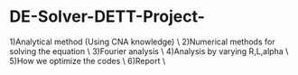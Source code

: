 # DE-Solver-DETT-Project-
1)Analytical method (Using CNA knowledge) \\
2)Numerical methods for solving the equation \\
3)Fourier analysis \\
4)Analysis by varying R,L,alpha \\
5)How we optimize the codes \\
6)Report \\
